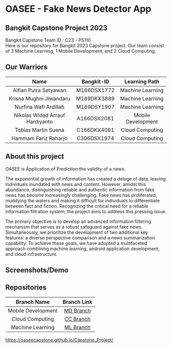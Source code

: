 # OASEE - Fake News Detector App

## Bangkit Capstone Project 2023

Bangkit Capstone Team ID : C23 - PS110 <br>
Here is our repository for Bangkit 2023 Capstone project. Our team consist of 3 Machine Learning, 1 Mobile Development, and 2 Cloud Computing.

## Our Warriors

|              Name               | Bangkit-ID  |   Learning Path    |
| :-----------------------------: | :---------: | :----------------: |
|      Alfian Putra Setyawan      | M166DSX1772 |  Machine Learning  |
|     Krisna Mughni Jiwandaru     | M169DKX3889 |  Machine Learning  |
|      Nurfina Wafi Ardillah      | M169DSY1907 |  Machine Learning  |
| Nikolas Widad Arrauf Hardiyanto | A166DSX2081 | Mobile Development |
|       Tobias Martin Suena       | C166DKX4091 |  Cloud Computing   |
|      Hammam Fariz Raharjo       | C306DSX1974 |  Cloud Computing   |

## About this project

OASEE is Application of Prediction the validity of a news.

The exponential growth of information has created a deluge of data, leaving individuals inundated with news and content. However, amidst this abundance, distinguishing reliable and authentic information from fake news has become increasingly challenging. Fake news has proliferated, muddying the waters and making it difficult for individuals to differentiate between fact and fiction. Recognizing the critical need for a reliable information filtration system, the project aims to address this pressing issue.

The primary objective is to develop an advanced information filtering mechanism that serves as a robust safeguard against fake news. Simultaneously, we prioritize the development of two additional key features: a diverse perspective comparison and a news summarization capability. To achieve these goals, we have adopted a multifaceted approach combining machine learning, android application development, and cloud infrastructure.

## Screenshots/Demo

## Repositories

|    Branch Name     |                                      Branch Link                                       |
| :----------------: | :------------------------------------------------------------------------------------: |
| Mobile Development | [MD Branch](https://github.com/oaseecapstone/Capstone_Project/tree/cloud_computing)    |
|  Cloud Computing   | [CC Branch](https://github.com/oaseecapstone/Capstone_Project/tree/mobile_development) |
|  Machine Learning  | [ML Branch](https://github.com/oaseecapstone/Capstone_Project/tree/machine_learning)   |

https://oaseecapstone.github.io/Capstone_Project/
